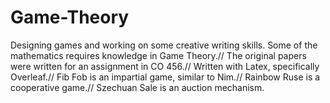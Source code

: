 # Game-Theory
Designing games and working on some creative writing skills. Some of the mathematics requires knowledge in Game Theory.//
The original papers were written for an assignment in CO 456.//
Written with Latex, specifically Overleaf.//
Fib Fob is an impartial game, similar to Nim.//
Rainbow Ruse is a cooperative game.//
Szechuan Sale is an auction mechanism.
